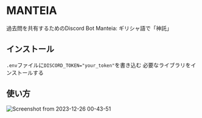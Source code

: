 # MANTEIA

過去問を共有するためのDiscord Bot
Manteia: ギリシャ語で「神託」

## インストール

`.env`ファイルに`DISCORD_TOKEN="your_token"`を書き込む
必要なライブラリをインストールする

## 使い方

![Screenshot from 2023-12-26 00-43-51](https://github.com/jijinbei/Manteia/assets/87472238/83b36816-694d-4de5-9c4e-5bb150777cf3)
